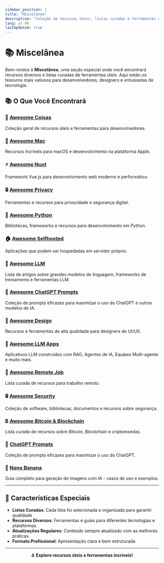 ```yaml
---
sidebar_position: 1
title: "Miscelânea"
description: "Coleção de recursos úteis, listas curadas e ferramentas diversas"
lang: pt-BR
lastUpdated: true
---
```


# 📚 Miscelânea

Bem-vindos à **Miscelânea**, uma seção especial onde você encontrará recursos diversos e listas curadas de ferramentas úteis. Aqui estão os tesouros mais valiosos para desenvolvedores, designers e entusiastas de tecnologia.

## 📚 O Que Você Encontrará

### 🌟 [Awesome Coisas](/nice-misc/awesome-coisas/awesome-coisas)
Coleção geral de recursos úteis e ferramentas para desenvolvedores.

### 🍎 [Awesome Mac](/nice-misc/awesome-coisas/awesome-mac)
Recursos incríveis para macOS e desenvolvimento na plataforma Apple.

### ⚡ [Awesome Nuxt](/nice-misc/awesome-coisas/awesome-nuxt)
Framework Vue.js para desenvolvimento web moderno e performático.

### 🔒 [Awesome Privacy](/nice-misc/awesome-coisas/awesome-privacy)
Ferramentas e recursos para privacidade e segurança digital.

### 🐍 [Awesome Python](/nice-misc/awesome-coisas/awesome-python)
Bibliotecas, frameworks e recursos para desenvolvimento em Python.

### 🏠 [Awesome Selfhosted](/nice-misc/awesome-coisas/awesome-selfhosted)
Aplicações que podem ser hospedadas em servidor próprio.

### 🤖 [Awesome LLM](/nice-misc/awesome-coisas/Awesome-LLM)
Lista de artigos sobre grandes modelos de linguagem, frameworks de treinamento e ferramentas LLM.

### 💬 [Awesome ChatGPT Prompts](/nice-misc/awesome-coisas/awesome-chatgpt-prompts)
Coleção de prompts eficazes para maximizar o uso do ChatGPT e outros modelos de IA.

### 🎨 [Awesome Design](/nice-misc/awesome-coisas/awesome-design)
Recursos e ferramentas de alta qualidade para designers de UI/UX.

### 🚀 [Awesome LLM Apps](/nice-misc/awesome-coisas/awesome-llm-apps)
Aplicativos LLM construídos com RAG, Agentes de IA, Equipes Multi-agente e muito mais.

### 💼 [Awesome Remote Job](/nice-misc/awesome-coisas/awesome-remote-job)
Lista curada de recursos para trabalho remoto.

### 🔒 [Awesome Security](/nice-misc/awesome-coisas/awesome-security)
Coleção de software, bibliotecas, documentos e recursos sobre segurança.


### ₿ [Awesome Bitcoin & Blockchain](/nice-misc/awesome-coisas/awesome-blockchain-bitcoin-awesome-md)
Lista curada de recursos sobre Bitcoin, Blockchain e criptomoedas.

### 💬 [ChatGPT Prompts](/nice-misc/PromptKing/chatgpt-prompts)
Coleção de prompts eficazes para maximizar o uso do ChatGPT.

### 🍌 [Nano Banana](/nice-misc/PromptKing/nano-banana)
Guia completo para geração de imagens com IA - casos de uso e exemplos.

---

## 🎯 Características Especiais

- **Listas Curadas**: Cada lista foi selecionada e organizada para garantir qualidade
- **Recursos Diversos**: Ferramentas e guias para diferentes tecnologias e plataformas
- **Atualizações Regulares**: Conteúdo sempre atualizado com as melhores práticas
- **Formato Profissional**: Apresentação clara e bem estruturada

---

<div align="center">

**⚓ Explore recursos úteis e ferramentas incríveis!**

</div>